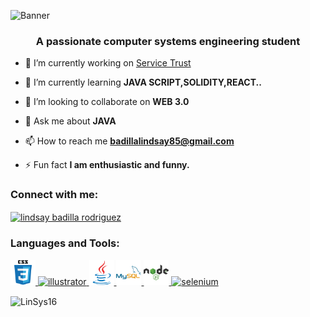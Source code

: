 ![Banner](https://github.com/user-attachments/assets/44ecd20e-de19-4128-8684-84bbbe29d629)

<h3 align="center">A passionate computer systems engineering student</h3>

- 🔭 I’m currently working on [Service Trust](https://www.youtube.com/watch?v=uyWjOxnoP2o)

- 🌱 I’m currently learning **JAVA SCRIPT,SOLIDITY,REACT..**

- 👯 I’m looking to collaborate on **WEB 3.0**

- 💬 Ask me about **JAVA**

- 📫 How to reach me **badillalindsay85@gmail.com**

- ⚡ Fun fact **I am enthusiastic and funny.**

<h3 align="left">Connect with me:</h3>
<p align="left">
<a href="https://linkedin.com/in/lindsay badilla rodriguez" target="blank"><img align="center" src="https://raw.githubusercontent.com/rahuldkjain/github-profile-readme-generator/master/src/images/icons/Social/linked-in-alt.svg" alt="lindsay badilla rodriguez" height="30" width="40" /></a>
</p>

<h3 align="left">Languages and Tools:</h3>
<p align="left"> <a href="https://www.w3schools.com/css/" target="_blank" rel="noreferrer"> <img src="https://raw.githubusercontent.com/devicons/devicon/master/icons/css3/css3-original-wordmark.svg" alt="css3" width="40" height="40"/> </a> <a href="https://www.adobe.com/in/products/illustrator.html" target="_blank" rel="noreferrer"> <img src="https://www.vectorlogo.zone/logos/adobe_illustrator/adobe_illustrator-icon.svg" alt="illustrator" width="40" height="40"/> </a> <a href="https://www.java.com" target="_blank" rel="noreferrer"> <img src="https://raw.githubusercontent.com/devicons/devicon/master/icons/java/java-original.svg" alt="java" width="40" height="40"/> </a> <a href="https://www.mysql.com/" target="_blank" rel="noreferrer"> <img src="https://raw.githubusercontent.com/devicons/devicon/master/icons/mysql/mysql-original-wordmark.svg" alt="mysql" width="40" height="40"/> </a> <a href="https://nodejs.org" target="_blank" rel="noreferrer"> <img src="https://raw.githubusercontent.com/devicons/devicon/master/icons/nodejs/nodejs-original-wordmark.svg" alt="nodejs" width="40" height="40"/> </a> <a href="https://www.selenium.dev" target="_blank" rel="noreferrer"> <img src="https://raw.githubusercontent.com/detain/svg-logos/780f25886640cef088af994181646db2f6b1a3f8/svg/selenium-logo.svg" alt="selenium" width="40" height="40"/> </a> </p>

<p><img align="center" src="https://github-readme-streak-stats.herokuapp.com/?user=LinSys16&" alt="LinSys16" /></p>
